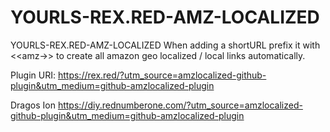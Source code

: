 # YOURLS-REX.RED-AMZ-LOCALIZED
YOURLS-REX.RED-AMZ-LOCALIZED When adding a shortURL prefix it with &lt;&lt;amz->> to create all amazon geo localized / local links automatically.

Plugin URI: https://rex.red/?utm_source=amzlocalized-github-plugin&utm_medium=github-amzlocalized-plugin
  
Dragos Ion 
https://diy.rednumberone.com/?utm_source=amzlocalized-github-plugin&utm_medium=github-amzlocalized-plugin
